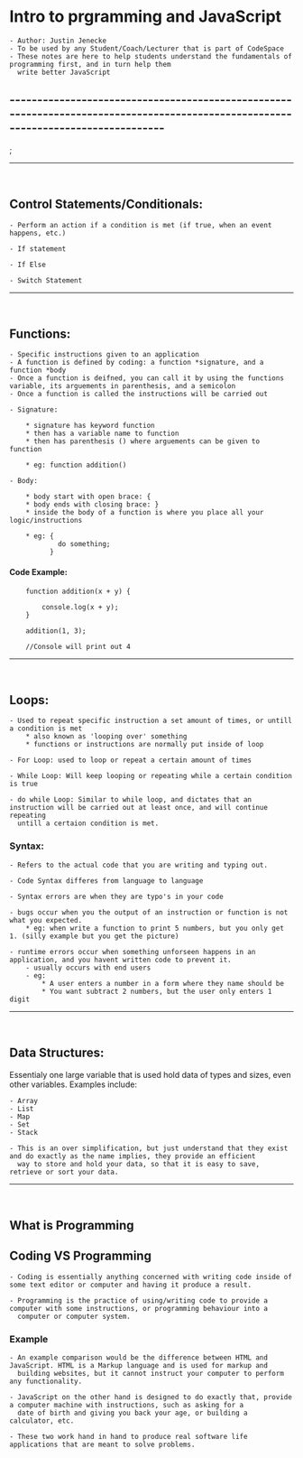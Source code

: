 # Intro to prgramming and JavaScript

    - Author: Justin Jenecke
    - To be used by any Student/Coach/Lecturer that is part of CodeSpace
    - These notes are here to help students understand the fundamentals of programming first, and in turn help them
      write better JavaScript

## ----------------------------------------------------------------------------------------------------------------------------------

;

<hr><br>

## Control Statements/Conditionals: 

    - Perform an action if a condition is met (if true, when an event happens, etc.)

    - If statement

    - If Else

    - Switch Statement

<hr><br>

## Functions:

    - Specific instructions given to an application
    - A function is defined by coding: a function *signature, and a function *body
    - Once a function is deifned, you can call it by using the functions variable, its arguements in parenthesis, and a semicolon
    - Once a function is called the instructions will be carried out

    - Signature: 

        * signature has keyword function
        * then has a variable name to function
        * then has parenthesis () where arguements can be given to function

        * eg: function addition()

    - Body: 

        * body start with open brace: {
        * body ends with closing brace: } 
        * inside the body of a function is where you place all your logic/instructions

        * eg: {
                do something;
              }

#### Code Example:

        function addition(x + y) {

            console.log(x + y);
        }

        addition(1, 3);

        //Console will print out 4

<hr><br>

## Loops: 

    - Used to repeat specific instruction a set amount of times, or untill a condition is met
        * also known as 'looping over' something 
        * functions or instructions are normally put inside of loop

    - For Loop: used to loop or repeat a certain amount of times

    - While Loop: Will keep looping or repeating while a certain condition is true

    - do while Loop: Similar to while loop, and dictates that an instruction will be carried out at least once, and will continue repeating 
      untill a certaion condition is met.

### Syntax: 

    - Refers to the actual code that you are writing and typing out.

    - Code Syntax differes from language to language

    - Syntax errors are when they are typo's in your code

    - bugs occur when you the output of an instruction or function is not what you expected.
        * eg: when write a function to print 5 numbers, but you only get 1. (silly example but you get the picture)

    - runtime errors occur when something unforseen happens in an application, and you havent written code to prevent it.
        - usually occurs with end users
        - eg: 
            * A user enters a number in a form where they name should be
            * You want subtract 2 numbers, but the user only enters 1 digit

<hr><br>

## Data Structures: 
    
Essentialy one large variable that is used hold data of types and sizes, even other variables. 
Examples include: 
    
    - Array
    - List
    - Map
    - Set
    - Stack

    - This is an over simplification, but just understand that they exist and do exactly as the name implies, they provide an efficient 
      way to store and hold your data, so that it is easy to save, retrieve or sort your data.

<hr><br>

## What is Programming

## Coding VS Programming

    - Coding is essentially anything concerned with writing code inside of some text editor or computer and having it produce a result.

    - Programming is the practice of using/writing code to provide a computer with some instructions, or programming behaviour into a 
      computer or computer system.

### Example

    - An example comparison would be the difference between HTML and JavaScript. HTML is a Markup language and is used for markup and
      building websites, but it cannot instruct your computer to perform any functionality.

    - JavaScript on the other hand is designed to do exactly that, provide a computer machine with instructions, such as asking for a 
      date of birth and giving you back your age, or building a calculator, etc.

    - These two work hand in hand to produce real software life applications that are meant to solve problems.


